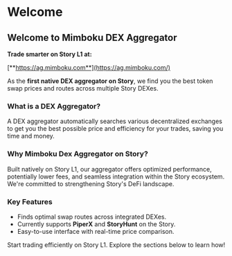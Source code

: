 # Welcome

## Welcome to Mimboku DEX Aggregator

**Trade smarter on Story L1 at:**

[**https://ag.mimboku.com**](https://ag.mimboku.com/)

As the **first native DEX aggregator on Story**, we find you the best token swap prices and routes across multiple Story DEXes.

### What is a DEX Aggregator?

A DEX aggregator automatically searches various decentralized exchanges to get you the best possible price and efficiency for your trades, saving you time and money.

### Why Mimboku Dex Aggregator on Story?

Built natively on Story L1, our aggregator offers optimized performance, potentially lower fees, and seamless integration within the Story ecosystem. We're committed to strengthening Story's DeFi landscape.

### Key Features

* Finds optimal swap routes across integrated DEXes.
* Currently supports **PiperX** and **StoryHunt** on the Story.
* Easy-to-use interface with real-time price comparison.

Start trading efficiently on Story L1. Explore the sections below to learn how!
